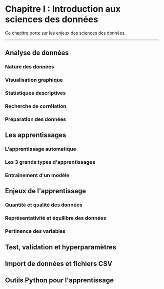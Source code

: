 # Chapitre I : Introduction aux sciences des données

Ce chapitre porte sur les enjeux des sciences des données.

---

## Analyse de données

### Nature des données

### Visualisation graphique

### Statistiques descriptives

### Recherche de corrélation

### Préparation des données

## Les apprentissages

### L'apprentissage automatique

### Les 3 grands types d'apprentissages

### Entraînement d'un modèle

## Enjeux de l'apprentissage

### Quantité et qualité des données

### Représentativité et équilibre des données

### Pertinence des variables

###

## Test, validation et hyperparamètres

## Import de données et fichiers CSV

## Outils Python pour l'apprentissage